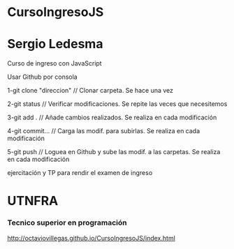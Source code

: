 # CursoIngresoJS
# Sergio Ledesma
Curso de ingreso con JavaScript

Usar Github por consola

1-git clone "direccion" // Clonar carpeta. Se hace una vez

2-git status // Verificar modificaciones. Se repite las veces que necesitemos

3-git add . // Añade cambios realizados. Se realiza en cada modificación

4-git commit... // Carga las modif. para subirlas. Se realiza en cada modificación

5-git push // Loguea en Github y sube las modif. a las carpetas. Se realiza en cada modificación


ejercitación y TP para rendir el examen de ingreso 
<h1>UTNFRA</h1>
<h3>Tecnico superior en programación</h3>


http://octaviovillegas.github.io/CursoIngresoJS/index.html

